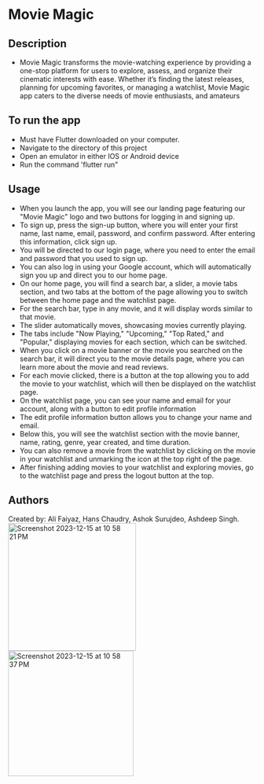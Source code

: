 # Movie Magic 

## Description
- Movie Magic transforms the movie-watching experience by providing a one-stop platform for users to explore, assess, and organize their cinematic interests with ease. Whether it’s finding the latest releases, planning for upcoming favorites, or managing a watchlist, Movie Magic app caters to the diverse needs of movie enthusiasts, and amateurs

## To run the app
- Must have Flutter downloaded on your computer.
- Navigate to the directory of this project 
- Open an emulator in either IOS or Android device 
- Run the command 'flutter run"

## Usage

- When you launch the app, you will see our landing page featuring our "Movie Magic" logo and two buttons for logging in and signing up.
- To sign up, press the sign-up button, where you will enter your first name, last name, email, password, and confirm password. After entering this information, click sign up.
- You will be directed to our login page, where you need to enter the email and password that you used to sign up.
- You can also log in using your Google account, which will automatically sign you up and direct you to our home page.
- On our home page, you will find a search bar, a slider, a movie tabs section, and two tabs at the bottom of the page allowing you to switch between the home page and the watchlist page.
- For the search bar, type in any movie, and it will display words similar to that movie.
- The slider automatically moves, showcasing movies currently playing.
- The tabs include "Now Playing," "Upcoming," "Top Rated," and "Popular," displaying movies for each section, which can be switched.
- When you click on a movie banner or the movie you searched on the search bar, it will direct you to the movie details page, where you can learn more about the movie and read reviews.
- For each movie clicked, there is a button at the top allowing you to add the movie to your watchlist, which will then be displayed on the watchlist page.
- On the watchlist page, you can see your name and email for your account, along with a button to edit profile information
- The edit profile information button allows you to change your name and email.
- Below this, you will see the watchlist section with the movie banner, name, rating, genre, year created, and time duration.
- You can also remove a movie from the watchlist by clicking on the movie in your watchlist and unmarking the icon at the top right of the page.
- After finishing adding movies to your watchlist and exploring movies, go to the watchlist page and press the logout button at the top.

## Authors

Created by: Ali Faiyaz, Hans Chaudry, Ashok Surujdeo, Ashdeep Singh.
<img width="260" alt="Screenshot 2023-12-15 at 10 58 21 PM" src="https://github.com/alifaiyaz1120/Movie-Magic/assets/119764873/f1259145-687a-4299-b322-9ecd4d541393">
<img width="255" alt="Screenshot 2023-12-15 at 10 58 37 PM" src="https://github.com/alifaiyaz1120/Movie-Magic/assets/119764873/a02d9c3b-f298-4ae9-ab2e-473995eea573">
